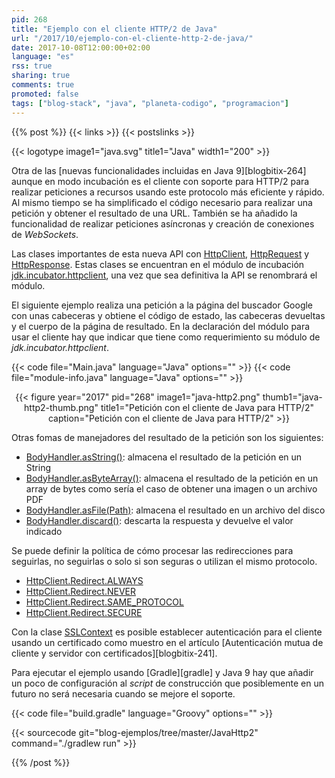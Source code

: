 ```yaml
---
pid: 268
title: "Ejemplo con el cliente HTTP/2 de Java"
url: "/2017/10/ejemplo-con-el-cliente-http-2-de-java/"
date: 2017-10-08T12:00:00+02:00
language: "es"
rss: true
sharing: true
comments: true
promoted: false
tags: ["blog-stack", "java", "planeta-codigo", "programacion"]
---
```


{{% post %}}
{{< links >}}
{{< postslinks >}}

{{< logotype image1="java.svg" title1="Java" width1="200" >}}

Otra de las [nuevas funcionalidades incluidas en Java 9][blogbitix-264] aunque en modo incubación es el cliente con soporte para HTTP/2 para realizar peticiones a recursos usando este protocolo más eficiente y rápido. Al mismo tiempo se ha simplificado el código necesario para realizar una petición y obtener el resultado de una URL. También se ha añadido la funcionalidad de realizar peticiones asíncronas y creación de conexiones de _WebSockets_.

Las clases importantes de esta nueva API con [HttpClient](https://docs.oracle.com/javase/9/docs/api/jdk/incubator/http/HttpClient.html), [HttpRequest](https://docs.oracle.com/javase/9/docs/api/jdk/incubator/http/HttpRequest.html) y [HttpResponse](https://docs.oracle.com/javase/9/docs/api/jdk/incubator/http/HttpResponse.html). Estas clases se encuentran en el módulo de incubación [jdk.incubator.httpclient](https://docs.oracle.com/javase/9/docs/api/jdk.incubator.httpclient-summary.html), una vez que sea definitiva la API se renombrará el módulo.

El siguiente ejemplo realiza una petición a la página del buscador Google con unas cabeceras y obtiene el código de estado, las cabeceras devueltas y el cuerpo de la página de resultado. En la declaración del módulo para usar el cliente hay que indicar que tiene como requerimiento su módulo de _jdk.incubator.httpclient_.

{{< code file="Main.java" language="Java" options="" >}}
{{< code file="module-info.java" language="Java" options="" >}}

<div class="media" style="text-align: center;">
    {{< figure year="2017" pid="268"
        image1="java-http2.png" thumb1="java-http2-thumb.png" title1="Petición con el cliente de Java para HTTP/2"
        caption="Petición con el cliente de Java para HTTP/2" >}}
</div>

Otras fomas de manejadores del resultado de la petición son los siguientes:

* [BodyHandler.asString()](https://docs.oracle.com/javase/9/docs/api/jdk/incubator/http/HttpResponse.BodyHandler.html#asString--): almacena el resultado de la petición en un String
* [BodyHandler.asByteArray()](https://docs.oracle.com/javase/9/docs/api/jdk/incubator/http/HttpResponse.BodyHandler.html#asByteArray--): almacena el resultado de la petición en un array de bytes como sería el caso de obtener una imagen o un archivo PDF
* [BodyHandler.asFile(Path)](https://docs.oracle.com/javase/9/docs/api/jdk/incubator/http/HttpResponse.BodyHandler.html#asFile-java.nio.file.Path-): almacena el resultado en un archivo del disco
* [BodyHandler.discard()](https://docs.oracle.com/javase/9/docs/api/jdk/incubator/http/HttpResponse.BodyHandler.html#discard-U-): descarta la respuesta y devuelve el valor indicado

Se puede definir la política de cómo procesar las redirecciones para seguirlas, no seguirlas o solo si son seguras o utilizan el mismo protocolo.

* [HttpClient.Redirect.ALWAYS](https://docs.oracle.com/javase/9/docs/api/jdk/incubator/http/HttpClient.Redirect.html#ALWAYS)
* [HttpClient.Redirect.NEVER](https://docs.oracle.com/javase/9/docs/api/jdk/incubator/http/HttpClient.Redirect.html#NEVER)
* [HttpClient.Redirect.SAME_PROTOCOL](https://docs.oracle.com/javase/9/docs/api/jdk/incubator/http/HttpClient.Redirect.html#SAME_PROTOCOL)
* [HttpClient.Redirect.SECURE](https://docs.oracle.com/javase/9/docs/api/jdk/incubator/http/HttpClient.Redirect.html#SECURE)

Con la clase [SSLContext](https://docs.oracle.com/javase/9/docs/api/javax/net/ssl/SSLContext.html) es posible establecer autenticación para el cliente usando un certificado como muestro en el artículo [Autenticación mutua de cliente y servidor con certificados][blogbitix-241].

Para ejecutar el ejemplo usando [Gradle][gradle] y Java 9 hay que añadir un poco de configuración al _script_ de construcción que posiblemente en un futuro no será necesaria cuando se mejore el soporte.

{{< code file="build.gradle" language="Groovy" options="" >}}

{{< sourcecode git="blog-ejemplos/tree/master/JavaHttp2" command="./gradlew run" >}}

{{% /post %}}
